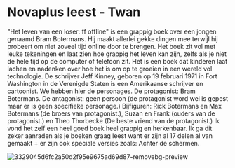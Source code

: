 # Novaplus leest - Twan
"Het leven van een loser: ff offline" is een grappig boek over een jongen genaamd Bram Botermans. Hij maakt allerlei gekke dingen mee terwijl hij probeert om niet zoveel tijd online door te brengen. Het boek zit vol met leuke tekeningen en laat zien hoe grappig het leven kan zijn, zelfs als je niet de hele tijd op de computer of telefoon zit. Het is een boek dat kinderen laat lachen en nadenken over hoe het is om op te groeien in een wereld vol technologie. De schrijver Jeff Kinney, geboren op 19 februari 1971 in Fort Washington in de Verenigde Staten is een Amerikaanse schrijver en cartoonist.
We hebben hier de personages. De protagonist: Bram Botermans. De antagonist: geen persoon (de protagonist word wel is gepest maar er is geen specifieke personage.) Bijfiguren: Rick Botermans en Max Botermans (de broers van protagonist.), Suzan en Frank (ouders van de protagonist.) en Theo Thorbecke (De beste vriend van de protagonist.)
Ik vond het zelf een heel goed boek heel grappig en herkenbaar. Ik ga dit zeker aanraden als je boeken graag leest want er zijn al 17 delen al van gemaakt + er zijn ook speciale versies zoals: Achter de schermen.

![3329045d6fc2a50d2f95e9675ad69d87-removebg-preview](https://github.com/TwannX/Novaplus-leest/assets/150713598/5e30eb7c-2cef-4d3e-b90a-832b93255c94)
